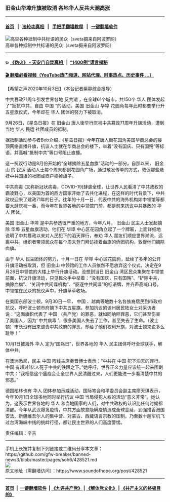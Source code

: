 ### 旧金山华埠升旗被取消 各地华人反共大潮高涨
------------------------

#### [首页](https://github.com/gfw-breaker/banned-news3/blob/master/README.md) &nbsp;&nbsp;|&nbsp;&nbsp; [法轮功真相](https://github.com/begood0513/basic/blob/master/README.md)  &nbsp;&nbsp;|&nbsp;&nbsp; [手把手翻墙教程](https://github.com/gfw-breaker/guides/wiki)  &nbsp;&nbsp;|&nbsp;&nbsp; [一键翻墙软件](https://github.com/gfw-breaker/nogfw/blob/master/README.md)  



<div><img alt="高举各种抵制中共标语的民众（sveta摄来自阿波罗网）" src="https://img.soundofhope.org/2020-10/1601769120196.jpg"/>
<br/><figcaption class="caption">
 高举各种抵制中共标语的民众（sveta摄来自阿波罗网）
</figcaption></div><hr/>

#### 💥 [《伪火》 - 天安门自焚真相 ](http://158.247.195.190:10000/videos/blog/weihuo.html)&nbsp; |&nbsp; [“1400例”谎言揭秘  ](http://158.247.195.190:10000/videos/blog/jiexi1400.html)

#### [ 🎬  翻墙必看视频（YouTube热门频道、网站代理、时事热点、历史事件 ...）](https://github.com/gfw-breaker/links/blob/master/banned.md)

<div><div class="Content__Wrapper sc-1bvya0-0 grZQxZ">
 <p class="meta-top">
  <span class="meta">
   【希望之声2020年10月3日】（本台记者紫静综合报导）
  </span>
 </p>
 <p class="MsoNoSpacing" style="text-align:justify">
  中共篡政71周年引发世界各地
  <ok href="/term/215959">
   反共潮
  </ok>
  ，在全球61个城市，共150个
  <ok href="/term/2417">
   华人
  </ok>
  团体发起了“抵抗中共，自由
  <ok href="/term/1120">
   中国
  </ok>
  ”的活动。美国
  <ok href="/term/1019">
   旧金山
  </ok>
  <ok href="/term/389959">
   华埠
  </ok>
  花园角每年此时都要举行升五星旗仪式，今年却在
  <ok href="/term/2417">
   华人
  </ok>
  团体的努力下被取消。
 </p>
 <p>
  9月26日，《星岛日报》在
  <ok href="/term/1019">
   旧金山
  </ok>
  唐人街举行庆祝中共篡政71周年升旗活动，遭到当地
  <ok href="/term/2417">
   华人
  </ok>
  <ok href="/term/3435">
   民运
  </ok>
  社团成员的抵制。
 </p>
 <div class="AD_Embed__Wrap-sc-1xslmin-0 igMuqX module desktop">
  <div>
  </div>
 </div>
 <p>
  据抵制活动参与者Bob介绍，《星岛日报》今年在唐人街花园角美国华商总会的楼顶网络直播升旗，抗议人士就在华商总会的楼下，举着“没有国庆、只有国殇”等标语，并高喊“抵制中共”等口号阻止直播。
 </p>
 <p>
  这一抗议行动是8月份开始的“全球摘除五星血旗”活动的一部分。自那以来，
  <ok href="/term/1019">
   旧金山
  </ok>
  的
  <ok href="/term/3435">
   民运
  </ok>
  活动人士每个周末都到花园角广场，通过散发传单的方式，敦促那些悬挂中共国旗的社团或商户摘掉旗子。
 </p>
 <p>
  <ok href="/term/248971">
   中共病毒
  </ok>
  (又称新冠状病毒，COVID-19)肆虐全球，让世界人民看清了中共政权的霸凌野心，以美国为首的西方国家开始了去共化进程，在这样的时代背景下，中共政权迎来了建政71年的日子。往年的十月一日，代表中共的海外机构如中领馆等都要大肆庆祝一番，而今年在世界各地的中领馆门前，都是前来抗议中共暴政的
  <ok href="/term/2417">
   华人
  </ok>
  团体。
 </p>
 <p>
  美国
  <ok href="/term/1019">
   旧金山
  </ok>
  <ok href="/term/389959">
   华埠
  </ok>
  是中共参透很严重的地方，今年八月，
  <ok href="/term/1019">
   旧金山
  </ok>
  民主人士发起摘除
  <ok href="/term/389959">
   华埠
  </ok>
  五星血旗活动，他们在
  <ok href="/term/389959">
   华埠
  </ok>
  中心区花园角立起了一个牌匾，上面详细地说明了中共篡政以来对人民犯下的滔天罪行，奉劝
  <ok href="/term/2417">
   华人
  </ok>
  朋友们顺应世界潮流，远离中共。组织者带领民众在每个周末登门拜访挂着血旗的侨团机构，敦促他们摘除血旗。
 </p>
 <p>
  由于
  <ok href="/term/2417">
   华人
  </ok>
  民主团体的努力，十月一日在
  <ok href="/term/389959">
   华埠
  </ok>
  中心区花园角，延续了多年的公开升旗活动被取消，但
  <ok href="/term/1019">
   旧金山
  </ok>
  中领馆的工作人员依然不愿放弃这个仪式，决定在9月26日中领馆的大楼上举行升旗活动。没想到当日
  <ok href="/term/1019">
   旧金山
  </ok>
  湾区民众集聚在中领馆前面，抗议升旗活动，只见民众手中举着：“没有国庆，只有国殇”、“铲除中共，摘除血旗”、“关闭中共间谍机构”、“驱逐中共间谍”的标语牌，并齐声高喊口号。中领馆在民众的抗议声中，升旗草草收场。
 </p>
 <p>
  在美国东部波士顿，9月30日一早，
  <ok href="/term/1120">
   中国
  </ok>
  、越南等地数十名各族裔居民到市政府抗议，呼吁波士顿市府摘下中共五星旗。参加抗议的该州居民陆女士对采访者说：“这面旗帜代表了
  <ok href="/term/1120">
   中国
  </ok>
  （共产党）的罪恶，就如同纳粹罪恶，它们甚至伤害了美国人，因为‘
  <ok href="/term/248971">
   中共病毒
  </ok>
  ’，很多美国人失去了工作，甚至失去了生命。（波士顿）市长没有出来谴责中共政府的罪恶，却给了他们权利升旗，对波士顿来说多么耻辱！”
 </p>
 <p>
  10月1日被海外
  <ok href="/term/2417">
   华人
  </ok>
  定为“国殇日”，世界各地的
  <ok href="/term/2417">
   华人
  </ok>
  民主团体呼吁全球联手，解体中共。
 </p>
 <p>
  在澳洲悉尼，民主
  <ok href="/term/1120">
   中国
  </ok>
  阵线主席秦晋博士表示：“中共在
  <ok href="/term/1120">
   中国
  </ok>
  犯下滔天的罪行。
  <ok href="/term/1120">
   中国
  </ok>
  有超过1亿人死于中共的铁蹄之下。”她呼吁，世界正义力量应该统一起来围剿中共：“我相信这个瘟疫会让全世界人民清醒过来，人们更能进一步看清楚中共的邪恶。”
 </p>
 <div class="AD_Embed__Wrap-sc-1xslmin-0 igMuqX module desktop">
  <div>
  </div>
 </div>
 <p>
  德国柏林也有
  <ok href="/term/2417">
   华人
  </ok>
  团体参加示威活动，国际笔会和平委员会副主席廖天琪表示，今年10月1日全球多地同时举行抗议
  <ok href="/term/1120">
   中国
  </ok>
  当局侵犯人权的活动“意义非常”。她认为，这表示世界各地的
  <ok href="/term/2417">
   华人
  </ok>
  和当地国家的人们，对中共政权的认识比任何时候都清醒。今年从武汉爆发疫情，中共方面故意隐瞒疫情造成全球蔓延，到强推香港国安法、新疆维吾尔人的集中营、对蒙古、西藏语言宗教的压制，乃至数十趟军机飞过台湾海峡中线的挑衅行径，都让民主世界的人们高度警惕。
 </p>
 <p class="meta-btm">
  责任编辑：辛吉
 </p>
</div>
</div>
<hr/>
手机上长按并复制下列链接或二维码分享本文章：<br/>
https://github.com/gfw-breaker/banned-news3/blob/master/pages/soh6/428521.md <br/>
<a href='https://github.com/gfw-breaker/banned-news3/blob/master/pages/soh6/428521.md'><img src='https://github.com/gfw-breaker/banned-news3/blob/master/pages/soh6/428521.md.png'/></a> <br/>
原文地址（需翻墙访问）：https://www.soundofhope.org/post/428521


------------------------
#### [首页](https://github.com/gfw-breaker/banned-news3/blob/master/README.md) &nbsp;|&nbsp; [一键翻墙软件](https://github.com/gfw-breaker/nogfw/blob/master/README.md) &nbsp;| [《九评共产党》](https://github.com/gfw-breaker/9ping.md/blob/master/README.md#九评之一评共产党是什么) | [《解体党文化》](https://github.com/gfw-breaker/jtdwh.md/blob/master/README.md) | [《共产主义的终极目的》](https://github.com/gfw-breaker/gczydzjmd.md/blob/master/README.md)


<img src='http://gfw-breaker.win/banned-news3/pages/soh6/428521.md' width='0px' height='0px'/>